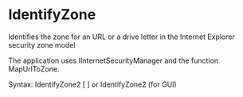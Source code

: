 # IdentifyZone
Identifies the zone for an URL or a drive letter in the Internet Explorer security zone model

The application uses IInternetSecurityManager and the function MapUrlToZone.

Syntax:
IdentifyZone2 [<URL> <Path to txt file>]
or
IdentifyZone2 (for GUI)
